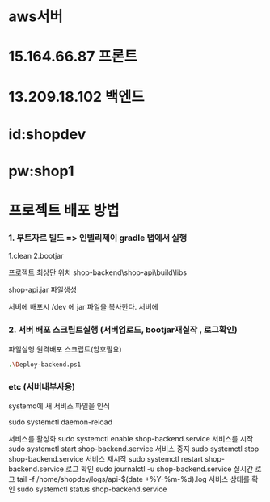 # aws서버
# 15.164.66.87 프론트
# 13.209.18.102 백엔드
# id:shopdev
# pw:shop1

# 프로젝트 배포 방법

### 1. 부트자르 빌드 => 인텔리제이 gradle 탭에서 실행

1.clean
2.bootjar

프로젝트 최상단 위치
shop-backend\shop-api\build\libs

shop-api.jar 파일생성

서버에 배포시 /dev 에 jar 파일을 복사한다.
서버에 

### 2. 서버 배포 스크립트실행 (서버업로드, bootjar재실작 , 로그확인)

파일실행 원격배포 스크립트(암호필요)

```sh
.\Deploy-backend.ps1
```

### etc (서버내부사용)

systemd에 새 서비스 파일을 인식

sudo systemctl daemon-reload

서비스를 활성화
sudo systemctl enable shop-backend.service
서비스를 시작
sudo systemctl start shop-backend.service
서비스 중지
sudo systemctl stop shop-backend.service
서비스 재시작
sudo systemctl restart shop-backend.service
로그 확인
sudo journalctl -u shop-backend.service
실시간 로그
tail -f /home/shopdev/logs/api-$(date +%Y-%m-%d).log
서비스 상태를 확인
sudo systemctl status shop-backend.service